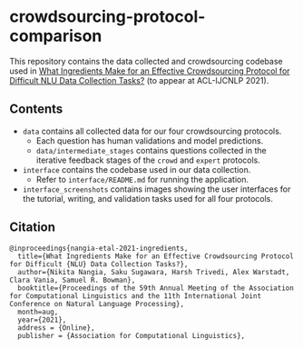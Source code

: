 # crowdsourcing-protocol-comparison

This repository contains the data collected and crowdsourcing codebase used in [What Ingredients Make for an Effective Crowdsourcing Protocol for Difficult NLU Data Collection Tasks?](https://arxiv.org/abs/2106.00794) (to appear at ACL-IJCNLP 2021).

## Contents

- `data` contains all collected data for our four crowdsourcing protocols.
  + Each question has human validations and model predictions.
  + `data/intermediate_stages` contains questions collected in the iterative feedback stages of the `crowd` and `expert` protocols.
- `interface` contains the codebase used in our data collection.
  + Refer to `interface/README.md` for running the application.
- `interface_screenshots` contains images showing the user interfaces for the tutorial, writing, and validation tasks used for all four protocols.

## Citation

```
@inproceedings{nangia-etal-2021-ingredients,
  title={What Ingredients Make for an Effective Crowdsourcing Protocol for Difficult {NLU} Data Collection Tasks?},              
  author={Nikita Nangia, Saku Sugawara, Harsh Trivedi, Alex Warstadt, Clara Vania, Samuel R. Bowman},
  booktitle={Proceedings of the 59th Annual Meeting of the Association for Computational Linguistics and the 11th International Joint Conference on Natural Language Processing},
  month=aug,
  year={2021},
  address = {Online},
  publisher = {Association for Computational Linguistics},
```
